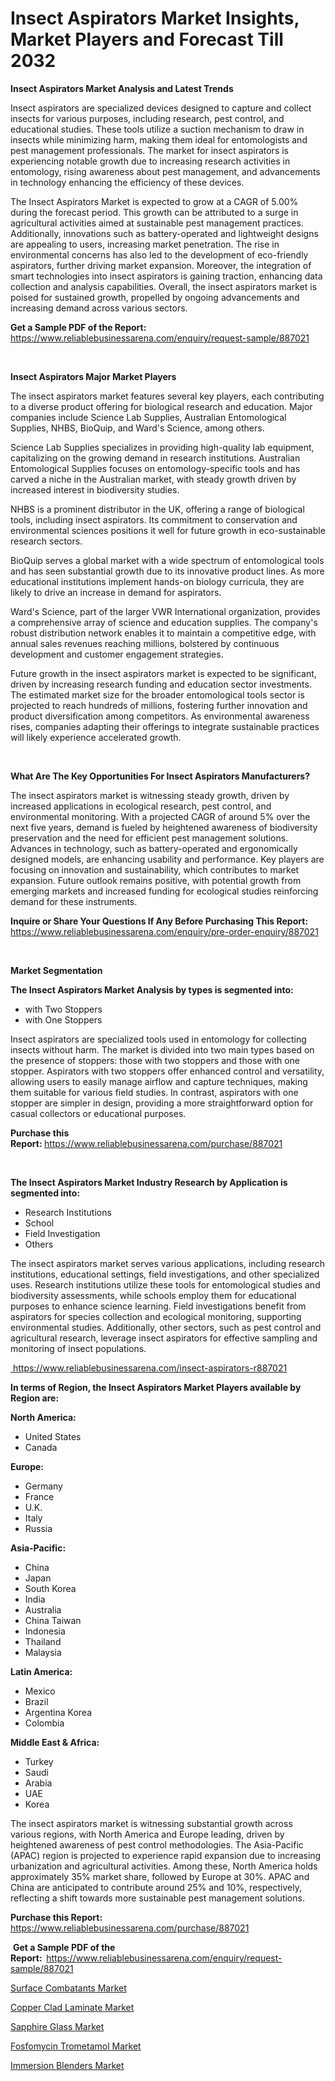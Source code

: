 <p><h1>Insect Aspirators Market Insights, Market Players and Forecast Till 2032</h1></p><p><strong>Insect Aspirators Market Analysis and Latest Trends</strong></p>
<p><p>Insect aspirators are specialized devices designed to capture and collect insects for various purposes, including research, pest control, and educational studies. These tools utilize a suction mechanism to draw in insects while minimizing harm, making them ideal for entomologists and pest management professionals. The market for insect aspirators is experiencing notable growth due to increasing research activities in entomology, rising awareness about pest management, and advancements in technology enhancing the efficiency of these devices.</p><p>The Insect Aspirators Market is expected to grow at a CAGR of 5.00% during the forecast period. This growth can be attributed to a surge in agricultural activities aimed at sustainable pest management practices. Additionally, innovations such as battery-operated and lightweight designs are appealing to users, increasing market penetration. The rise in environmental concerns has also led to the development of eco-friendly aspirators, further driving market expansion. Moreover, the integration of smart technologies into insect aspirators is gaining traction, enhancing data collection and analysis capabilities. Overall, the insect aspirators market is poised for sustained growth, propelled by ongoing advancements and increasing demand across various sectors.</p></p>
<p><strong>Get a Sample PDF of the Report:&nbsp;</strong> <a href="https://www.reliablebusinessarena.com/enquiry/request-sample/887021?utm_campaign=2194&utm_medium=2&utm_source=Github&utm_content=ia&utm_term=05022025&utm_id=insect-aspirators">https://www.reliablebusinessarena.com/enquiry/request-sample/887021</a></p>
<p>&nbsp;</p>
<p><strong>Insect Aspirators Major Market Players</strong></p>
<p><p>The insect aspirators market features several key players, each contributing to a diverse product offering for biological research and education. Major companies include Science Lab Supplies, Australian Entomological Supplies, NHBS, BioQuip, and Ward's Science, among others. </p><p>Science Lab Supplies specializes in providing high-quality lab equipment, capitalizing on the growing demand in research institutions. Australian Entomological Supplies focuses on entomology-specific tools and has carved a niche in the Australian market, with steady growth driven by increased interest in biodiversity studies.</p><p>NHBS is a prominent distributor in the UK, offering a range of biological tools, including insect aspirators. Its commitment to conservation and environmental sciences positions it well for future growth in eco-sustainable research sectors.</p><p>BioQuip serves a global market with a wide spectrum of entomological tools and has seen substantial growth due to its innovative product lines. As more educational institutions implement hands-on biology curricula, they are likely to drive an increase in demand for aspirators.</p><p>Ward's Science, part of the larger VWR International organization, provides a comprehensive array of science and education supplies. The company's robust distribution network enables it to maintain a competitive edge, with annual sales revenues reaching millions, bolstered by continuous development and customer engagement strategies.</p><p>Future growth in the insect aspirators market is expected to be significant, driven by increasing research funding and education sector investments. The estimated market size for the broader entomological tools sector is projected to reach hundreds of millions, fostering further innovation and product diversification among competitors. As environmental awareness rises, companies adapting their offerings to integrate sustainable practices will likely experience accelerated growth.</p></p>
<p>&nbsp;</p>
<p><strong>What Are The Key Opportunities For Insect Aspirators Manufacturers?</strong></p>
<p><p>The insect aspirators market is witnessing steady growth, driven by increased applications in ecological research, pest control, and environmental monitoring. With a projected CAGR of around 5% over the next five years, demand is fueled by heightened awareness of biodiversity preservation and the need for efficient pest management solutions. Advances in technology, such as battery-operated and ergonomically designed models, are enhancing usability and performance. Key players are focusing on innovation and sustainability, which contributes to market expansion. Future outlook remains positive, with potential growth from emerging markets and increased funding for ecological studies reinforcing demand for these instruments.</p></p>
<p><strong>Inquire or Share Your Questions If Any Before Purchasing This Report:</strong> <a href="https://www.reliablebusinessarena.com/enquiry/pre-order-enquiry/887021?utm_campaign=2194&utm_medium=2&utm_source=Github&utm_content=ia&utm_term=05022025&utm_id=insect-aspirators">https://www.reliablebusinessarena.com/enquiry/pre-order-enquiry/887021</a></p>
<p>&nbsp;</p>
<p><strong>Market Segmentation</strong></p>
<p><strong>The Insect Aspirators Market Analysis by types is segmented into:</strong></p>
<p><ul><li>with Two Stoppers</li><li>with One Stoppers</li></ul></p>
<p><p>Insect aspirators are specialized tools used in entomology for collecting insects without harm. The market is divided into two main types based on the presence of stoppers: those with two stoppers and those with one stopper. Aspirators with two stoppers offer enhanced control and versatility, allowing users to easily manage airflow and capture techniques, making them suitable for various field studies. In contrast, aspirators with one stopper are simpler in design, providing a more straightforward option for casual collectors or educational purposes.</p></p>
<p><strong>Purchase this Report:&nbsp;</strong><a href="https://www.reliablebusinessarena.com/purchase/887021?utm_campaign=2194&utm_medium=2&utm_source=Github&utm_content=ia&utm_term=05022025&utm_id=insect-aspirators">https://www.reliablebusinessarena.com/purchase/887021</a></p>
<p>&nbsp;</p>
<p><strong>The Insect Aspirators Market Industry Research by Application is segmented into:</strong></p>
<p><ul><li>Research Institutions</li><li>School</li><li>Field Investigation</li><li>Others</li></ul></p>
<p><p>The insect aspirators market serves various applications, including research institutions, educational settings, field investigations, and other specialized uses. Research institutions utilize these tools for entomological studies and biodiversity assessments, while schools employ them for educational purposes to enhance science learning. Field investigations benefit from aspirators for species collection and ecological monitoring, supporting environmental studies. Additionally, other sectors, such as pest control and agricultural research, leverage insect aspirators for effective sampling and monitoring of insect populations.</p></p>
<p><a href="https://www.reliablebusinessarena.com/insect-aspirators-r887021?utm_campaign=2194&utm_medium=2&utm_source=Github&utm_content=ia&utm_term=05022025&utm_id=insect-aspirators">&nbsp;https://www.reliablebusinessarena.com/insect-aspirators-r887021</a></p>
<p><strong>In terms of Region, the Insect Aspirators Market Players available by Region are:</strong></p>
<p>
    <p> <strong> North America: </strong>
        <ul>
            <li>United States</li>
            <li>Canada</li>
        </ul>
        </p> 
    <p> <strong> Europe: </strong>
        <ul>
            <li>Germany</li>
            <li>France</li>
            <li>U.K.</li>
            <li>Italy</li>
            <li>Russia</li>
        </ul>
        </p> 
    <p> <strong> Asia-Pacific: </strong>
        <ul>
            <li>China</li>
            <li>Japan</li>
            <li>South Korea</li>
            <li>India</li>
            <li>Australia</li>
            <li>China Taiwan</li>
            <li>Indonesia</li>
            <li>Thailand</li>
            <li>Malaysia</li>
        </ul>
        </p> 
    <p> <strong> Latin America: </strong>
        <ul>
            <li>Mexico</li>
            <li>Brazil</li>
            <li>Argentina Korea</li>
            <li>Colombia</li>
        </ul>
        </p> 
    <p> <strong> Middle East & Africa: </strong>
        <ul>
            <li>Turkey</li>
            <li>Saudi</li>
            <li>Arabia</li>
            <li>UAE</li>
            <li>Korea</li>
        </ul>
    </p>
    </p>
<p><p>The insect aspirators market is witnessing substantial growth across various regions, with North America and Europe leading, driven by heightened awareness of pest control methodologies. The Asia-Pacific (APAC) region is projected to experience rapid expansion due to increasing urbanization and agricultural activities. Among these, North America holds approximately 35% market share, followed by Europe at 30%. APAC and China are anticipated to contribute around 25% and 10%, respectively, reflecting a shift towards more sustainable pest management solutions.</p></p>
<p><strong>Purchase this Report: </strong><a href="https://www.reliablebusinessarena.com/purchase/887021?utm_campaign=2194&utm_medium=2&utm_source=Github&utm_content=ia&utm_term=05022025&utm_id=insect-aspirators">https://www.reliablebusinessarena.com/purchase/887021</a></p>
<p>&nbsp;<strong>Get a Sample PDF of the Report:&nbsp;&nbsp;</strong><a href="https://www.reliablebusinessarena.com/enquiry/request-sample/887021?utm_campaign=2194&utm_medium=2&utm_source=Github&utm_content=ia&utm_term=05022025&utm_id=insect-aspirators">https://www.reliablebusinessarena.com/enquiry/request-sample/887021</a></p>
<p><strong></strong></p>
<p><p><a href="https://www.linkedin.com/pulse/revenue-forecast-surface-combatants-market-projected-97-d6dvf?utm_campaign=2194&utm_medium=2&utm_source=Github&utm_content=ia&utm_term=05022025&utm_id=insect-aspirators">Surface Combatants Market</a></p><p><a href="https://www.linkedin.com/pulse/copper-clad-laminate-market-projections-insights-valuation-6khdf?utm_campaign=2194&utm_medium=2&utm_source=Github&utm_content=ia&utm_term=05022025&utm_id=insect-aspirators">Copper Clad Laminate Market</a></p><p><a href="https://www.linkedin.com/pulse/revenue-analysis-growth-forecast-sapphire-glass-market-136-odwbf?utm_campaign=2194&utm_medium=2&utm_source=Github&utm_content=ia&utm_term=05022025&utm_id=insect-aspirators">Sapphire Glass Market</a></p><p><a href="https://www.linkedin.com/pulse/fosfomycin-trometamol-market-global-regional-analysis-2025-h2bwf?utm_campaign=2194&utm_medium=2&utm_source=Github&utm_content=ia&utm_term=05022025&utm_id=insect-aspirators">Fosfomycin Trometamol Market</a></p><p><a href="https://github.com/gukenneth26571/Market-Research-Report-List-1/blob/main/immersion-blenders-market.md?utm_campaign=2194&utm_medium=2&utm_source=Github&utm_content=ia&utm_term=05022025&utm_id=insect-aspirators">Immersion Blenders Market</a></p></p>